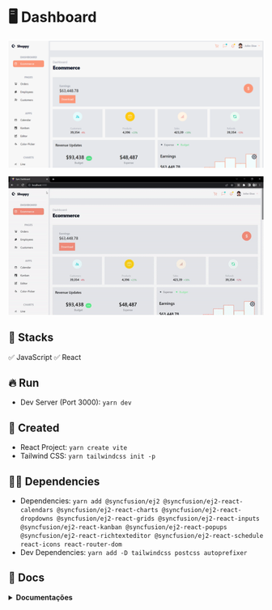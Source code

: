 # :desktop_computer: Dashboard

<p align="center"><img src="./assets/cover.png" alt="Cover projeto" /><p>
<p align="center"><img src="./assets/cover.gif" alt="Cover projeto" /><p>

## :briefcase: Stacks

✅ JavaScript
✅ React

## :fire: Run

- Dev Server (Port 3000): `yarn dev`

## :baby: Created

- React Project: `yarn create vite`
- Tailwind CSS: `yarn tailwindcss init -p`

## :ok_man: Dependencies

- Dependencies: `yarn add @syncfusion/ej2 @syncfusion/ej2-react-calendars @syncfusion/ej2-react-charts @syncfusion/ej2-react-dropdowns @syncfusion/ej2-react-grids @syncfusion/ej2-react-inputs @syncfusion/ej2-react-kanban @syncfusion/ej2-react-popups @syncfusion/ej2-react-richtexteditor @syncfusion/ej2-react-schedule react-icons react-router-dom`
- Dev Dependencies: `yarn add -D tailwindcss postcss autoprefixer`

## :page_facing_up: Docs

<details>
<summary><b>Documentações</b></summary>

### :scroll: Documentações

- Vite: `https://vitejs.dev/`
- Tailwind CSS: `https://tailwindcss.com/`
- Sync Fusion: `https://ej2.syncfusion.com/react/documentation/introduction`

<details>